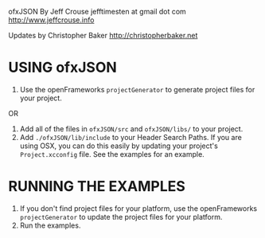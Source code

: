 ofxJSON
By Jeff Crouse
jefftimesten at gmail dot com
http://www.jeffcrouse.info

Updates by Christopher Baker
http://christopherbaker.net

USING ofxJSON
============================================

1) Use the openFrameworks `projectGenerator` to generate project files for your project.

OR

1) Add all of the files in `ofxJSON/src` and `ofxJSON/libs/` to your project.
2) Add `./ofxJSON/lib/include` to your Header Search Paths.  If you are using OSX, you can do this easily by updating your project's `Project.xcconfig` file.  See the examples for an example.


RUNNING THE EXAMPLES
============================================

1) If you don't find project files for your platform, use the openFrameworks `projectGenerator` to update the project files for your platform.
2) Run the examples.